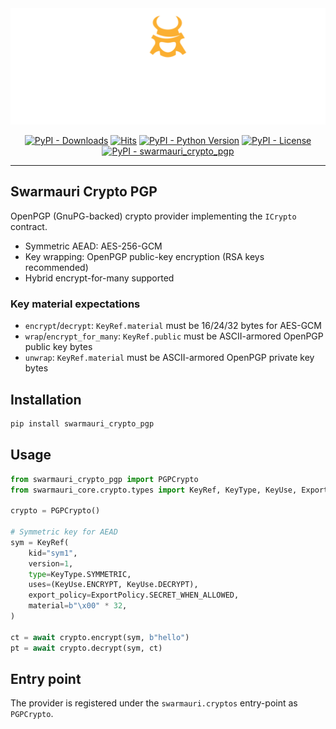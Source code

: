 <!-- Dark OS/GitHub theme → show LIGHT PNG; Light → show DARK PNG -->
<picture>
  <source media="(prefers-color-scheme: dark)"  srcset="../../../assets/swarmauri_brand_frag_light.png">
  <source media="(prefers-color-scheme: light)" srcset="../../../assets/swarmauri_brand_frag_dark.png">
  <!-- Fallback below (see #2) -->
  <img alt="Project logo" src="../../../assets/swarmauri_brand_frag_dark.png" width="640">
</picture>


<p align="center">
    <a href="https://pypi.org/project/swarmauri_crypto_pgp/">
        <img src="https://img.shields.io/pypi/dm/swarmauri_crypto_pgp" alt="PyPI - Downloads"/></a>
    <a href="https://hits.sh/github.com/swarmauri/swarmauri-sdk/tree/master/pkgs/standards/swarmauri_crypto_pgp/">
        <img alt="Hits" src="https://hits.sh/github.com/swarmauri/swarmauri-sdk/tree/master/pkgs/standards/swarmauri_crypto_pgp.svg"/></a>
    <a href="https://pypi.org/project/swarmauri_crypto_pgp/">
        <img src="https://img.shields.io/pypi/pyversions/swarmauri_crypto_pgp" alt="PyPI - Python Version"/></a>
    <a href="https://pypi.org/project/swarmauri_crypto_pgp/">
        <img src="https://img.shields.io/pypi/l/swarmauri_crypto_pgp" alt="PyPI - License"/></a>
    <a href="https://pypi.org/project/swarmauri_crypto_pgp/">
        <img src="https://img.shields.io/pypi/v/swarmauri_crypto_pgp?label=swarmauri_crypto_pgp&color=green" alt="PyPI - swarmauri_crypto_pgp"/></a>
</p>

---

## Swarmauri Crypto PGP

OpenPGP (GnuPG-backed) crypto provider implementing the `ICrypto` contract.

- Symmetric AEAD: AES-256-GCM
- Key wrapping: OpenPGP public-key encryption (RSA keys recommended)
- Hybrid encrypt-for-many supported

### Key material expectations

- `encrypt`/`decrypt`: `KeyRef.material` must be 16/24/32 bytes for AES-GCM
- `wrap`/`encrypt_for_many`: `KeyRef.public` must be ASCII-armored OpenPGP public key bytes
- `unwrap`: `KeyRef.material` must be ASCII-armored OpenPGP private key bytes

## Installation

```bash
pip install swarmauri_crypto_pgp
```

## Usage

```python
from swarmauri_crypto_pgp import PGPCrypto
from swarmauri_core.crypto.types import KeyRef, KeyType, KeyUse, ExportPolicy

crypto = PGPCrypto()

# Symmetric key for AEAD
sym = KeyRef(
    kid="sym1",
    version=1,
    type=KeyType.SYMMETRIC,
    uses=(KeyUse.ENCRYPT, KeyUse.DECRYPT),
    export_policy=ExportPolicy.SECRET_WHEN_ALLOWED,
    material=b"\x00" * 32,
)

ct = await crypto.encrypt(sym, b"hello")
pt = await crypto.decrypt(sym, ct)
```

## Entry point

The provider is registered under the `swarmauri.cryptos` entry-point as `PGPCrypto`.
